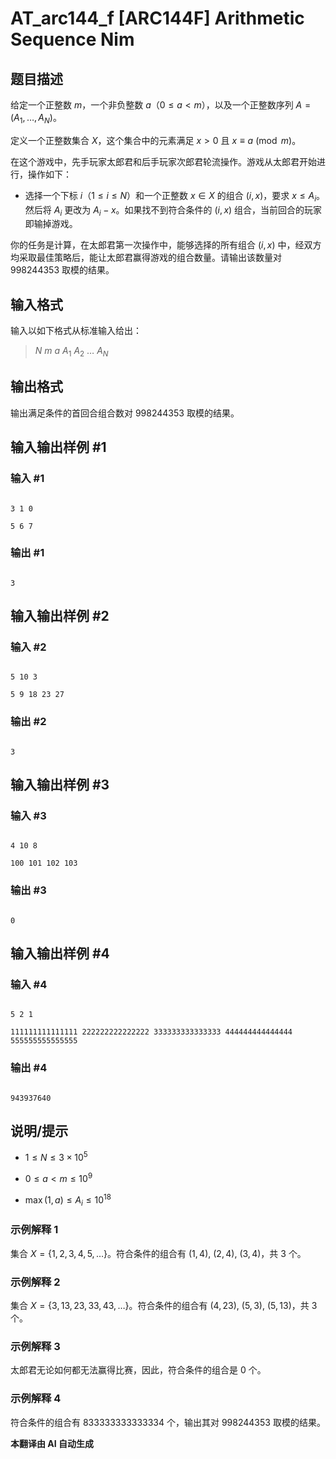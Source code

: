 # AT_arc144_f [ARC144F] Arithmetic Sequence Nim

## 题目描述

给定一个正整数 $m$，一个非负整数 $a$（$0 \le a < m$），以及一个正整数序列 $A = (A_1, \ldots, A_N)$。

定义一个正整数集合 $X$，这个集合中的元素满足 $x > 0$ 且 $x \equiv a \pmod{m}$。

在这个游戏中，先手玩家太郎君和后手玩家次郎君轮流操作。游戏从太郎君开始进行，操作如下：

- 选择一个下标 $i$（$1 \le i \le N$）和一个正整数 $x \in X$ 的组合 $(i, x)$，要求 $x \le A_i$。然后将 $A_i$ 更改为 $A_i - x$。如果找不到符合条件的 $(i, x)$ 组合，当前回合的玩家即输掉游戏。

你的任务是计算，在太郎君第一次操作中，能够选择的所有组合 $(i, x)$ 中，经双方均采取最佳策略后，能让太郎君赢得游戏的组合数量。请输出该数量对 $998244353$ 取模的结果。

## 输入格式

输入以如下格式从标准输入给出：

> $N\ m\ a\ A_1\ A_2\ \ldots\ A_N$

## 输出格式

输出满足条件的首回合组合数对 $998244353$ 取模的结果。

## 输入输出样例 #1

### 输入 #1

```
3 1 0
5 6 7
```

### 输出 #1

```
3
```

## 输入输出样例 #2

### 输入 #2

```
5 10 3
5 9 18 23 27
```

### 输出 #2

```
3
```

## 输入输出样例 #3

### 输入 #3

```
4 10 8
100 101 102 103
```

### 输出 #3

```
0
```

## 输入输出样例 #4

### 输入 #4

```
5 2 1
111111111111111 222222222222222 333333333333333 444444444444444 555555555555555
```

### 输出 #4

```
943937640
```

## 说明/提示

- $1 \le N \le 3 \times 10^5$
- $0 \le a < m \le 10^9$
- $\max(1, a) \le A_i \le 10^{18}$

### 示例解释 1

集合 $X = \{1, 2, 3, 4, 5, \ldots\}$。符合条件的组合有 $(1, 4)$, $(2, 4)$, $(3, 4)$，共 $3$ 个。

### 示例解释 2

集合 $X = \{3, 13, 23, 33, 43, \ldots\}$。符合条件的组合有 $(4, 23)$, $(5, 3)$, $(5, 13)$，共 $3$ 个。

### 示例解释 3

太郎君无论如何都无法赢得比赛，因此，符合条件的组合是 $0$ 个。

### 示例解释 4

符合条件的组合有 $833333333333334$ 个，输出其对 $998244353$ 取模的结果。

 **本翻译由 AI 自动生成**